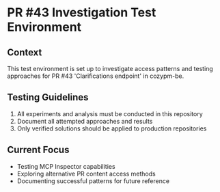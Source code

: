 # PR #43 Investigation Test Environment

## Context
This test environment is set up to investigate access patterns and testing approaches for PR #43 'Clarifications endpoint' in cozypm-be.

## Testing Guidelines
1. All experiments and analysis must be conducted in this repository
2. Document all attempted approaches and results
3. Only verified solutions should be applied to production repositories

## Current Focus
- Testing MCP Inspector capabilities
- Exploring alternative PR content access methods
- Documenting successful patterns for future reference